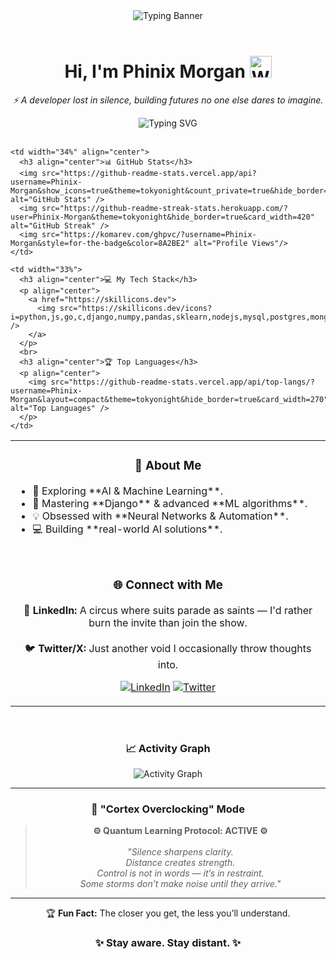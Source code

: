 <div align="center">
  <img src="https://readme-typing-svg.herokuapp.com?font=Fira+Code&weight=800&size=32&duration=3000&pause=1000&color=8A2BE2&center=true&vCenter=true&width=1000&height=100&lines=%E2%80%9CControl+is+in+silence.%E2%80%9D;...but+silence+is+never+empty." alt="Typing Banner" />
</div>

<br>

<div align="center">
  <h1>
    <b>Hi, I'm Phinix Morgan</b>
    <img src="https://media.giphy.com/media/hvRJCLFzcasrR4ia7z/giphy.gif" width="35px" alt="Waving hand" />
  </h1>
  <p><i>⚡ A developer lost in silence, building futures no one else dares to imagine.</i></p>
  <img src="https://readme-typing-svg.herokuapp.com?font=Fira+Code&weight=600&size=20&pause=1200&color=8A2BE2&center=true&vCenter=true&width=650&lines=Some+paths+are+meant+to+be+walked+alone.;The+quiet+ones+watch+the+deepest.;Power+isn’t+shown—it’s+kept+hidden.;Not+everything+deserves+a+reaction." alt="Typing SVG" />
</div>

<br>

<table width="100%">
  <tr valign="top">
    <td width="33%">
      <h3 align="center">🚀 About Me</h3>
      <ul>
        <li>👀 Exploring **AI & Machine Learning**.</li>
        <li>🌱 Mastering **Django** & advanced **ML algorithms**.</li>
        <li>💡 Obsessed with **Neural Networks & Automation**.</li>
        <li>💻 Building **real-world AI solutions**.</li>
      </ul>
      <br>
      <h3 align="center">🌐 Connect with Me</h3>
      <p align="center">
        🔗 <b>LinkedIn:</b> A circus where suits parade as saints — I'd rather burn the invite than join the show.<br><br>
        🐦 <b>Twitter/X:</b> Just another void I occasionally throw thoughts into.
      </p>
      <p align="center">
        <a href="YOUR_LINKEDIN_URL_HERE"><img src="https://img.shields.io/badge/LinkedIn-0A66C2?style=for-the-badge&logo=linkedin&logoColor=white" alt="LinkedIn"></a>
        <a href="YOUR_TWITTER_URL_HERE"><img src="https://img.shields.io/badge/Twitter-1DA1F2?style=for-the-badge&logo=twitter&logoColor=white" alt="Twitter"></a>
      </p>
    </td>
    
    <td width="34%" align="center">
      <h3 align="center">📊 GitHub Stats</h3>
      <img src="https://github-readme-stats.vercel.app/api?username=Phinix-Morgan&show_icons=true&theme=tokyonight&count_private=true&hide_border=true&line_height=28&card_width=420" alt="GitHub Stats" />
      <img src="https://github-readme-streak-stats.herokuapp.com/?user=Phinix-Morgan&theme=tokyonight&hide_border=true&card_width=420" alt="GitHub Streak" />
      <img src="https://komarev.com/ghpvc/?username=Phinix-Morgan&style=for-the-badge&color=8A2BE2" alt="Profile Views"/>
    </td>
    
    <td width="33%">
      <h3 align="center">💻 My Tech Stack</h3>
      <p align="center">
        <a href="https://skillicons.dev">
          <img src="https://skillicons.dev/icons?i=python,js,go,c,django,numpy,pandas,sklearn,nodejs,mysql,postgres,mongodb,git,linux&perline=5" />
        </a>
      </p>
      <br>
      <h3 align="center">🏆 Top Languages</h3>
      <p align="center">
        <img src="https://github-readme-stats.vercel.app/api/top-langs/?username=Phinix-Morgan&layout=compact&theme=tokyonight&hide_border=true&card_width=270" alt="Top Languages" />
      </p>
    </td>
  </tr>
</table>

<br>

<h3 align="center">📈 Activity Graph</h3>
<div align="center">
  <img src="https://github-readme-activity-graph.vercel.app/graph?username=Phinix-Morgan&theme=tokyo-night&hide_border=true&area=true&bg_color=1a1b27" alt="Activity Graph" />
</div>

---

<h3 align="center">🧠 "Cortex Overclocking" Mode</h3>
<blockquote>
  <p align="center">
    <strong>⚙️ Quantum Learning Protocol: ACTIVE ⚙️</strong>
    <br><br>
    <em>"Silence sharpens clarity.<br>
    Distance creates strength.<br>
    Control is not in words — it’s in restraint.<br>
    Some storms don’t make noise until they arrive."</em>
  </p>
</blockquote>

---

<div align="center">
  🏆 <b>Fun Fact:</b> The closer you get, the less you’ll understand.
  <h3>✨ Stay aware. Stay distant. ✨</h3>
</div>
